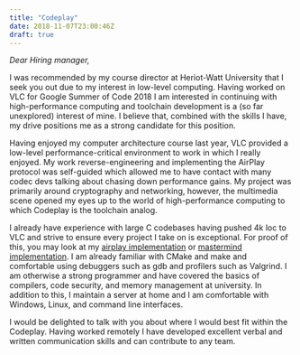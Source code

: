 ```yaml
---
title: "Codeplay"
date: 2018-11-07T23:00:46Z
draft: true
---
```


_Dear Hiring manager,_

I was recommended by my course director at Heriot-Watt University that
I seek you out due to my interest in low-level computing. Having worked
on VLC for Google Summer of Code 2018 I am interested in continuing with
high-performance computing and toolchain development is a (so far
unexplored) interest of mine. I believe that, combined with the skills
I have, my drive positions me as a strong candidate for this position.

Having enjoyed my computer architecture course last year, VLC provided a
low-level performance-critical environment to work in which I really
enjoyed. My work reverse-engineering and implementing the AirPlay
protocol was self-guided which allowed me to have contact with many
codec devs talking about chasing down performance gains. My project was
primarily around cryptography and
networking, however, the multimedia scene opened my eyes up to the world
of high-performance computing to which Codeplay is the toolchain analog.

I already have experience with large C codebases having pushed 4k loc to
VLC and strive to ensure every project I take on is exceptional. For
proof of this, you may look at my [airplay implementation][1] or
[mastermind implementation][2]. I am already familiar with CMake and make
and comfortable using debuggers such as gdb and profilers such as
Valgrind. I am otherwise a strong programmer and have covered the basics
of compilers, code security, and memory management at university. In
addition to this, I maintain a server at home and I am comfortable with
Windows, Linux, and command line interfaces.

I would be delighted to talk with you about where I would best fit
within the Codeplay. Having worked remotely I have developed excellent
verbal and written communication skills and can contribute to any team.

[1]: https://code.videolan.org/GSoC2018/arlyon/vlc/tree/airplay/final/modules/stream_out/airplay
[2]: https://github.com/arlyon/mastermind
